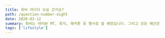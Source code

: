 ```yaml
---
title: 회비 어디다 쓰실 건가요?
path: /question-number-eight
date: 2020-03-12
summary: 회비는 여러분 MT, 회식, 해커톤 등 행사로 쓸 예정입니다. 그리고 모든 예산은 무조건 멋사분들과 합의 하에 쓸 예정입니다.
tags: ['lifestyle']
---
```

